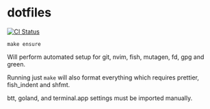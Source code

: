 # dotfiles

[![CI Status](https://github.com/nhooyr/dotfiles/workflows/ci/badge.svg)](https://github.com/nhooyr/dotfiles/actions)

```fish
make ensure
```

Will perform automated setup for git, nvim, fish, mutagen, fd, gpg and green.

Running just `make` will also format everything which requires prettier, fish_indent and shfmt.

btt, goland, and terminal.app settings must be imported manually.
